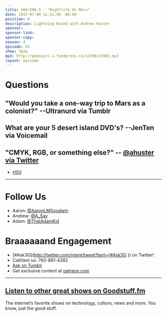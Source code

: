 ```yaml
---
title: S04:E08.5 - "Nightlife On Mars"
date: 2015-07-09 12:11:00 -06:00
position: 6
description: Lightning Round with Andrew Huster
sponsor: 
sponsor-link: 
sponsor-copy: 
season: 4
episode: 55
show: 3g3q
mp3: http://podcasts-1.feedpress.co/13789/13982.mp3
layout: episode
---
```


# Questions

## "Would you take a one-way trip to Mars as a colonist?" --Ultranurd via Tumblr

## What are your 5 desert island DVD's? --JenTen via Voicemail

## "CMYK, RGB, or something else?" -- [@ahuster via Twitter](http://twitter.com/ahuster/status/600341461847113729)
- [HSV](https://en.wikipedia.org/wiki/HSL_and_HSV)

***

# Follow Us
* Aaron: [@AaronLMGoodwin](http://twitter.com/aaronlmgoodwin)
* Andrew: [@A_Sav](http://twitter.com/a_sav)
* Adam: [@ThatAdamKid](http://twitter.com/thatadamkid)

# Braaaaaand Engagement
* [#Ask3G](http://twitter.com/intent/tweet?text={#Ask3G }) on Twitter!
* Call/text us: 760-881-4382
* [Ask on Tumblr](http://3g3q.co/ask)
* Get exclusive content at [patreon.com](http://www.patreon.com/3g3q)

***

## [Listen to other great shows on Goodstuff.fm](http://goodstuff.fm/)
The internet’s favorite shows on technology, culture, news and more. You know, just the good stuff.
